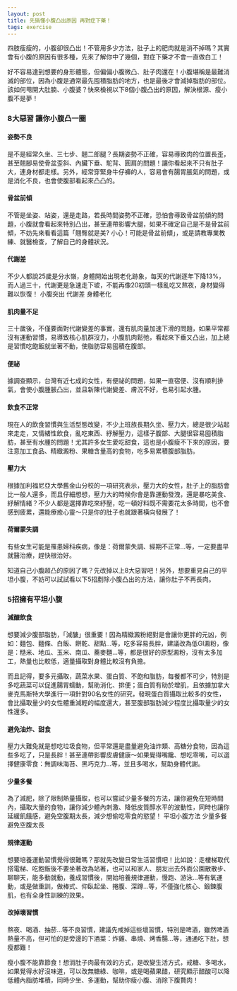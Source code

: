 ```yaml
---
layout: post
title: 先搞懂小腹凸出原因 再對症下藥！
tags: exercise
---
```

四肢瘦瘦的，小腹卻很凸出！不管用多少方法，肚子上的肥肉就是消不掉嗎？其實會有小腹的原因有很多種，先來了解你中了幾個，對症下藥才不會一直做白工！

好不容易達到想要的身形體態，但偏偏小腹微凸、肚子肉還在！小腹堪稱是最難消滅的部位，因為小腹是通常最先囤積脂肪的地方，也是最後才會減掉脂肪的部位。該如何甩開大肚腩、小腹婆？快來檢視以下8個小腹凸出的原因，解決根源、瘦小腹不是夢！
<!--break-->
 
### 8大惡習 讓你小腹凸一圈

#### 姿勢不良

是不是經常久坐、三七步、翹二郎腿？長期姿勢不正確，容易導致肉的位置長歪，甚至翹腳易使骨盆歪斜、內臟下垂、駝背、圓肩的問題！讓你看起來不只有肚子大，連身材都走樣。另外，經常穿緊身牛仔褲的人，容易會有腸胃脹氣的問題，或是消化不良，也會使腹部看起來凸凸的。

#### 骨盆前傾

不管是坐姿、站姿，還是走路，若長時間姿勢不正確，恐怕會導致骨盆前傾的問題，小腹就會看起來特別凸出，甚至連帶影響大腿，如果不確定自己是不是骨盆前傾，不妨先來看看這篇「翹臀就是美? 小心！可能是骨盆前傾」，或是請教專業教練、就醫檢查，了解自己的身體狀況。

#### 代謝差

不少人都說25歲是分水嶺，身體開始出現老化跡象，每天的代謝逐年下降13%，而人過三十，代謝更是急速走下坡，不能再像20初頭一樣亂吃又熬夜，身材變得難以恢復！
小腹突出 代謝差 身體老化

#### 肌肉量不足

三十歲後，不僅要面對代謝變差的事實，還有肌肉量加速下滑的問題，如果平常都沒有運動習慣，易導致核心肌群沒力，小腹肌肉鬆弛，看起來下垂又凸出，加上總是習慣吃飽飯就坐著不動，使脂肪容易囤積在腹部。

#### 便祕

據調查顯示，台灣有近七成的女性，有便祕的問題，如果一直宿便、沒有順利排氣，會使小腹腫脹凸出，並且新陳代謝變差、膚況不好，也易引起水腫。

#### 飲食不正常

現在人的飲食習慣與生活型態改變，不少上班族長期久坐、壓力大，總是很少站起來走走，又情緒性飲食，亂吃東西、紓解壓力，這樣子腹部、大腿很容易囤積脂肪，甚至有水腫的問題！尤其許多女生愛吃甜食，這也是小腹瘦不下來的原因，要注意加工食品、精緻澱粉、果糖含量高的食物，吃多易累積腹部脂肪。

#### 壓力大

根據加利福尼亞大學舊金山分校的一項研究表示，壓力大的女性，肚子上的脂肪會比一般人還多，而且仔細想想，壓力大的時候你會是靠運動發洩，還是暴吃美食、紓解情緒？不少人都是選擇靠吃來紓壓，吃一頓好料既不需要花太多時間，也不會感到疲累，還能療癒心靈～只是你的肚子也就跟著橫向發展了！

#### 荷爾蒙失調

有些女生可能是罹患婦科疾病，像是：荷爾蒙失調、經期不正常…等，一定要盡早就醫治療，趕快根治好。

知道自己小腹超凸的原因了嗎？先改掉以上8大惡習吧！另外，想要重見自己的平坦小腹，不妨可以試試看以下5招剷除小腹凸出的方法，讓你肚子不再長肉。

### 5招擁有平坦小腹

#### 減醣飲食

想要減少腹部脂肪，「減醣」很重要！因為精緻澱粉絕對是會讓你更胖的元凶，例如：麵包、麵條、白飯、餅乾、甜點…等，吃多容易長胖，建議改為低GI澱粉，像是：糙米、地瓜、玉米、南瓜、蕎麥麵…等，都是很好的原型澱粉，沒有太多加工，熱量也比較低，適量攝取對身體比較沒有負擔。

而且記得，要多元攝取，蔬菜水果、蛋白質、不飽和脂肪，每餐都不可少，特別是多吃蔬菜可以促進腸胃蠕動，幫助消化、排便；蛋白質有助於增肌，且依據加拿大麥克馬斯特大學進行一項針對90名女性的研究，發現蛋白質攝取比較多的女性，會比攝取量少的女性體重減輕的幅度還大，甚至腹部脂肪減少程度比攝取量少的女性還多。

#### 避免油炸、甜食

壓力大難免就是想吃垃圾食物，但平常還是盡量避免油炸類、高糖分食物，因為這些多吃了，只是長胖！甚至連帶影響皮膚健康～如果覺得嘴饞、想吃零嘴，可以選擇健康零食：無調味海苔、黑巧克力…等，並且多喝水，幫助身體代謝。

#### 少量多餐

為了減肥，除了限制熱量攝取，也可以嘗試少量多餐的方法，讓你避免在短時間內，攝取大量的食物，讓你減少體內刺激、降低皮質醇水平的波動性，同時也讓你延緩飢餓感，避免空腹期太長，減少想偷吃零食的慾望！
平坦小腹方法 少量多餐 避免空腹太長

#### 規律運動

想要培養運動習慣覺得很難嗎？那就先改變日常生活習慣吧！比如說：走樓梯取代搭電梯、吃飽飯後不要坐著改為站著，也可以和家人、朋友出去外面公園散散步、聊聊天，能多動就動，養成習慣後，開始培養規律運動，慢跑、游泳...等有氧運動，或是做重訓，做棒式、仰臥起坐、捲腹、深蹲…等，不僅強化核心、鍛鍊腹肌，也有全身性訓練的效果。

#### 改掉壞習慣

熬夜、喝酒、抽菸…等不良習慣，建議先戒掉這些壞習慣，特別是啤酒，雖然啤酒熱量不高，但可怕的是旁邊的下酒菜：炸雞、串燒、烤香腸…等，通通吃下肚，想瘦都難！
 
瘦小腹不能靠節食！想消肚子肉最有效的方式，是改變生活方式，戒糖、多喝水，如果覺得水好沒味道，可以改無糖綠、咖啡，或是喝蘋果醋，研究顯示醋酸可以降低體內脂肪堆積，同時少坐、多運動，幫助你瘦小腹、消除下腹贅肉！